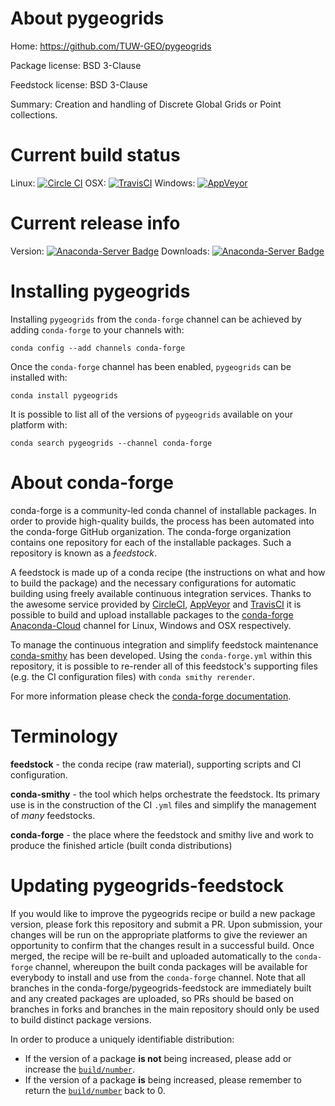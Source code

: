 About pygeogrids
================

Home: https://github.com/TUW-GEO/pygeogrids

Package license: BSD 3-Clause

Feedstock license: BSD 3-Clause

Summary: Creation and handling of Discrete Global Grids or Point collections.



Current build status
====================

Linux: [![Circle CI](https://circleci.com/gh/conda-forge/pygeogrids-feedstock.svg?style=shield)](https://circleci.com/gh/conda-forge/pygeogrids-feedstock)
OSX: [![TravisCI](https://travis-ci.org/conda-forge/pygeogrids-feedstock.svg?branch=master)](https://travis-ci.org/conda-forge/pygeogrids-feedstock)
Windows: [![AppVeyor](https://ci.appveyor.com/api/projects/status/github/conda-forge/pygeogrids-feedstock?svg=True)](https://ci.appveyor.com/project/conda-forge/pygeogrids-feedstock/branch/master)

Current release info
====================
Version: [![Anaconda-Server Badge](https://anaconda.org/conda-forge/pygeogrids/badges/version.svg)](https://anaconda.org/conda-forge/pygeogrids)
Downloads: [![Anaconda-Server Badge](https://anaconda.org/conda-forge/pygeogrids/badges/downloads.svg)](https://anaconda.org/conda-forge/pygeogrids)

Installing pygeogrids
=====================

Installing `pygeogrids` from the `conda-forge` channel can be achieved by adding `conda-forge` to your channels with:

```
conda config --add channels conda-forge
```

Once the `conda-forge` channel has been enabled, `pygeogrids` can be installed with:

```
conda install pygeogrids
```

It is possible to list all of the versions of `pygeogrids` available on your platform with:

```
conda search pygeogrids --channel conda-forge
```


About conda-forge
=================

conda-forge is a community-led conda channel of installable packages.
In order to provide high-quality builds, the process has been automated into the
conda-forge GitHub organization. The conda-forge organization contains one repository
for each of the installable packages. Such a repository is known as a *feedstock*.

A feedstock is made up of a conda recipe (the instructions on what and how to build
the package) and the necessary configurations for automatic building using freely
available continuous integration services. Thanks to the awesome service provided by
[CircleCI](https://circleci.com/), [AppVeyor](http://www.appveyor.com/)
and [TravisCI](https://travis-ci.org/) it is possible to build and upload installable
packages to the [conda-forge](https://anaconda.org/conda-forge)
[Anaconda-Cloud](http://docs.anaconda.org/) channel for Linux, Windows and OSX respectively.

To manage the continuous integration and simplify feedstock maintenance
[conda-smithy](http://github.com/conda-forge/conda-smithy) has been developed.
Using the ``conda-forge.yml`` within this repository, it is possible to re-render all of
this feedstock's supporting files (e.g. the CI configuration files) with ``conda smithy rerender``.

For more information please check the [conda-forge documentation](https://conda-forge.org/docs/).

Terminology
===========

**feedstock** - the conda recipe (raw material), supporting scripts and CI configuration.

**conda-smithy** - the tool which helps orchestrate the feedstock.
                   Its primary use is in the construction of the CI ``.yml`` files
                   and simplify the management of *many* feedstocks.

**conda-forge** - the place where the feedstock and smithy live and work to
                  produce the finished article (built conda distributions)


Updating pygeogrids-feedstock
=============================

If you would like to improve the pygeogrids recipe or build a new
package version, please fork this repository and submit a PR. Upon submission,
your changes will be run on the appropriate platforms to give the reviewer an
opportunity to confirm that the changes result in a successful build. Once
merged, the recipe will be re-built and uploaded automatically to the
`conda-forge` channel, whereupon the built conda packages will be available for
everybody to install and use from the `conda-forge` channel.
Note that all branches in the conda-forge/pygeogrids-feedstock are
immediately built and any created packages are uploaded, so PRs should be based
on branches in forks and branches in the main repository should only be used to
build distinct package versions.

In order to produce a uniquely identifiable distribution:
 * If the version of a package **is not** being increased, please add or increase
   the [``build/number``](http://conda.pydata.org/docs/building/meta-yaml.html#build-number-and-string).
 * If the version of a package **is** being increased, please remember to return
   the [``build/number``](http://conda.pydata.org/docs/building/meta-yaml.html#build-number-and-string)
   back to 0.